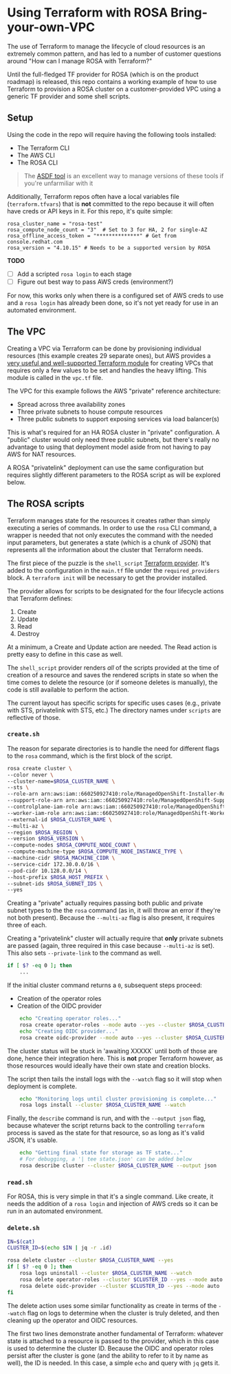 # Using Terraform with ROSA Bring-your-own-VPC

The use of Terraform to manage the lifecycle of cloud resources is an extremely common pattern, and has led to a number of customer questions around "How can I manage ROSA with Terraform?"

Until the full-fledged TF provider for ROSA (which is on the product roadmap) is released, this repo contains a working example of how to use Terraform to provision a ROSA cluster on a customer-provided VPC using a generic TF provider and some shell scripts.

## Setup

Using the code in the repo will require having the following tools installed:

- The Terraform CLI
- The AWS CLI
- The ROSA CLI

>The [ASDF tool](https://asdf-vm.com/) is an excellent way to manage versions of these tools if you're unfarmiliar with it

Additionally, Terraform repos often have a local variables file (`terraform.tfvars`) that is **not** committed to the repo because it will often have creds or API keys in it. For this repo, it's quite simple:

```hcl
rosa_cluster_name = "rosa-test"
rosa_compute_node_count = "3"  # Set to 3 for HA, 2 for single-AZ
rosa_offline_access_token = "**************" # Get from console.redhat.com
rosa_version = "4.10.15" # Needs to be a supported version by ROSA
```
**TODO**

- [ ] Add a scripted `rosa login` to each stage
- [ ] Figure out best way to pass AWS creds (environment?)

For now, this works only when there is a configured set of AWS creds to use and a `rosa login` has already been done, so it's not yet ready for use in an automated environment.

## The VPC

Creating a VPC via Terraform can be done by provisioning individual resources (this example creates 29 separate ones), but AWS provides a [very useful and well-supported Terraform module](https://registry.terraform.io/modules/terraform-aws-modules/vpc/aws/latest) for creating VPCs that requires only a few values to be set and handles the heavy lifting. This module is called in the `vpc.tf` file.

The VPC for this example follows the AWS "private" reference architecture:

- Spread across three availability zones
- Three private subnets to house compute resources
- Three public subnets to support exposing services via load balancer(s)

This is what's required for an HA ROSA cluster in "private" configuration. A "public" cluster would only need three public subnets, but there's really no advantage to using that deployment model aside from not having to pay AWS for NAT resources.

A ROSA "privatelink" deployment can use the same configuration but requires slightly different parameters to the ROSA script as will be explored below.

## The ROSA scripts

Terraform manages state for the resources it creates rather than simply executing a series of commands. In order to use the `rosa` CLI command, a wrapper is needed that not only executes the command with the needed input parameters, but generates a state (which is a chunk of JSON) that represents all the information about the cluster that Terraform needs.

The first piece of the puzzle is the `shell_script` [Terraform provider](https://registry.terraform.io/providers/scottwinkler/shell/latest). It's added to the configuration in the `main.tf` file under the `required_providers` block. A `terraform init` will be necessary to get the provider installed.

The provider allows for scripts to be designated for the four lifecycle actions that Terraform defines:

1. Create
1. Update
1. Read
1. Destroy

At a minimum, a Create and Update action are needed. The Read action is pretty easy to define in this case as well. 

The `shell_script` provider renders *all* of the scripts provided at the time of creation of a resource and saves the rendered scripts in state so when the time comes to delete the resource (or if someone deletes is manually), the code is still available to perform the action.

The current layout has specific scripts for specific uses cases (e.g., private with STS, privatelink with STS, etc.) The directory names under `scripts` are reflective of those. 

### `create.sh`


The reason for separate directories is to handle the need for different flags to the `rosa` command, which is the first block of the script. 

```bash
rosa create cluster \
--color never \
--cluster-name=$ROSA_CLUSTER_NAME \
--sts \
--role-arn arn:aws:iam::660250927410:role/ManagedOpenShift-Installer-Role \
--support-role-arn arn:aws:iam::660250927410:role/ManagedOpenShift-Support-Role \
--controlplane-iam-role arn:aws:iam::660250927410:role/ManagedOpenShift-ControlPlane-Role \
--worker-iam-role arn:aws:iam::660250927410:role/ManagedOpenShift-Worker-Role \
--external-id $ROSA_CLUSTER_NAME \
--multi-az \
--region $ROSA_REGION \
--version $ROSA_VERSION \
--compute-nodes $ROSA_COMPUTE_NODE_COUNT \
--compute-machine-type $ROSA_COMPUTE_NODE_INSTANCE_TYPE \
--machine-cidr $ROSA_MACHINE_CIDR \
--service-cidr 172.30.0.0/16 \
--pod-cidr 10.128.0.0/14 \
--host-prefix $ROSA_HOST_PREFIX \
--subnet-ids $ROSA_SUBNET_IDS \
--yes
```

Creating a "private" actually requires passing both public and private subnet types to the the `rosa` command (as in, it will throw an error if they're not both present). Because the `--multi-az` flag is also present, it requires three of each.

Creating a "privatelink" cluster will actually require that **only** private subnets are passed (again, three required in this case because `--multi-az` is set). This also sets `--private-link` to the command as well.

```bash
if [ $? -eq 0 ]; then
    ...
```
If the initial cluster command returns a `0`, subsequent steps proceed:

- Creation of the operator roles
- Creation of the OIDC provider

```bash
    echo "Creating operator roles..."
    rosa create operator-roles --mode auto --yes --cluster $ROSA_CLUSTER_NAME
    echo "Creating OIDC provider..."
    rosa create oidc-provider --mode auto --yes --cluster $ROSA_CLUSTER_NAME
```

The cluster status will be stuck in 'awaiting XXXXX` until both of those are done, hence their integration here. This is **not** proper Terraform however, as those resources would ideally have their own state and creation blocks.

The script then tails the install logs with the `--watch` flag so it will stop when deployment is complete.

```bash
    echo "Monitoring logs until cluster provisioning is complete..."
    rosa logs install --cluster $ROSA_CLUSTER_NAME --watch
```

Finally, the `describe` command is run, and with the `--output json` flag, because whatever the script returns back to the controlling `terraform` process is saved as the state for that resource, so as long as it's valid JSON, it's usable.

```bash
    echo "Getting final state for storage as TF state..."
    # For debugging, a '| tee state.json' can be added below
    rosa describe cluster --cluster $ROSA_CLUSTER_NAME --output json
```

### `read.sh`


For ROSA, this is very simple in that it's a single command. Like create, it needs the addition of a `rosa login` and injection of AWS creds so it can be run in an automated environment.

### `delete.sh`


```bash
IN=$(cat)
CLUSTER_ID=$(echo $IN | jq -r .id)

rosa delete cluster --cluster $ROSA_CLUSTER_NAME --yes
if [ $? -eq 0 ]; then
    rosa logs uninstall --cluster $ROSA_CLUSTER_NAME --watch
    rosa delete operator-roles --cluster $CLUSTER_ID --yes --mode auto
    rosa delete oidc-provider --cluster $CLUSTER_ID --yes --mode auto
fi
```

The delete action uses some similar functionality as create in terms of the `--watch` flag on logs to determine when the cluster is truly deleted, and then cleaning up the operator and OIDC resources.

The first two lines demonstrate another fundamental of Terraform: whatever state is attached to a resource is passed to the provider, which in this case is used to determine the cluster ID. Because the OIDC and operator roles persist after the cluster is gone (and the ability to refer to it by name as well), the ID is needed. In this case, a simple `echo` and query with `jq` gets it.